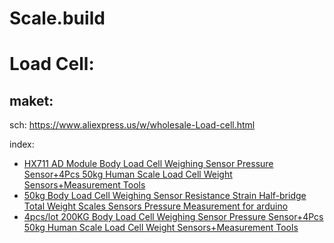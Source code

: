 # Scale.build
# Load Cell:
## maket:
sch: https://www.aliexpress.us/w/wholesale-Load-cell.html

index:
- [HX711 AD Module Body Load Cell Weighing Sensor Pressure Sensor+4Pcs 50kg Human Scale Load Cell Weight Sensors+Measurement Tools](https://www.aliexpress.us/item/3256806059552373.html)
- [50kg Body Load Cell Weighing Sensor Resistance Strain Half-bridge Total Weight Scales Sensors Pressure Measurement for arduino](https://www.aliexpress.us/item/2255800604250135.html)
- [4pcs/lot 200KG Body Load Cell Weighing Sensor Pressure Sensor+4Pcs 50kg Human Scale Load Cell Weight Sensors+Measurement Tools](https://www.aliexpress.us/item/3256806355450139.html)
